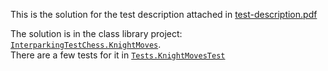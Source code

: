 This is the solution for the test description attached in [test-description.pdf](test-description.pdf)

The solution is in the class library project: [`InterparkingTestChess.KnightMoves`](InterparkingTestChess/KnightMoves.cs).  
There are a few tests for it in [`Tests.KnightMovesTest`](Tests/KnightMovesTest.cs)